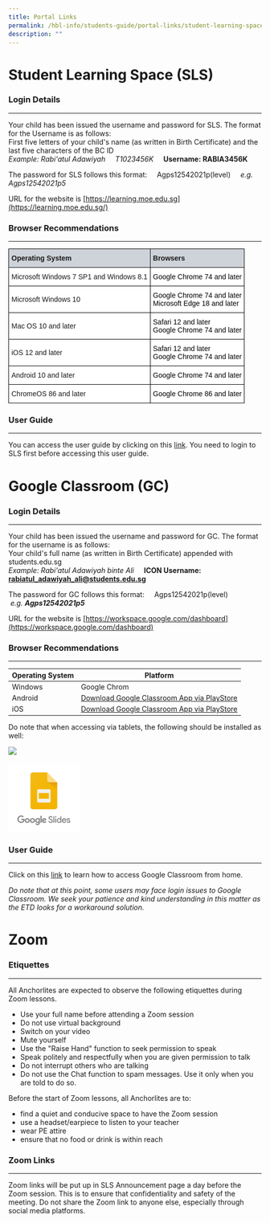 ```yaml
---
title: Portal Links
permalink: /hbl-info/students-guide/portal-links/student-learning-space-sls/
description: ""
---
```

Student Learning Space (SLS)
============================

  

### Login Details
-------------

Your child has been issued the username and password for SLS. The format for the Username is as follows:  
First five letters of your child's name (as written in Birth Certificate) and the last five characters of the BC ID  
_Example: Rabi'atul Adawiyah     T1023456K_     **Username: RABIA3456K**  
  

The password for SLS follows this format:     Agps12542021p(level)     _e.g. Agps12542021p5_

  
URL for the website is [https://learning.moe.edu.sg](https://learning.moe.edu.sg/)

### Browser Recommendations
-----------------------

<style type="text/css">
.tg  {border-collapse:collapse;border-spacing:0;}
.tg td{border-color:black;border-style:solid;border-width:1px;font-family:Arial, sans-serif;font-size:14px;
  overflow:hidden;padding:10px 5px;word-break:normal;}
.tg th{border-color:black;border-style:solid;border-width:1px;font-family:Arial, sans-serif;font-size:14px;
  font-weight:normal;overflow:hidden;padding:10px 5px;word-break:normal;}
.tg .tg-ow72{background-color:#FFF;color:#1A1A1A;text-align:left;vertical-align:middle}
.tg .tg-qzhz{background-color:#CED3D9;color:#1A1A1A;font-weight:bold;text-align:left;vertical-align:middle}
.tg .tg-i6xq{background-color:#FFF;color:#1A1A1A;text-align:left;vertical-align:top}
</style>
<table class="tg">
<thead>
  <tr>
    <th class="tg-qzhz"><span style="background-color:#CED3D9">Operating System</span></th>
    <th class="tg-qzhz"><span style="background-color:#CED3D9">Browsers</span></th>
  </tr>
</thead>
<tbody>
  <tr>
    <td class="tg-ow72">Microsoft Windows 7 SP1 and Windows 8.1</td>
    <td class="tg-i6xq"><span style="font-weight:normal;color:#000">Google Chrome 74 and later</span></td>
  </tr>
  <tr>
    <td class="tg-ow72">Microsoft Windows 10</td>
    <td class="tg-i6xq"><span style="font-weight:normal;color:#000">Google Chrome 74 and later</span><br><span style="font-weight:normal;color:#000">Microsoft Edge 18 and later</span></td>
  </tr>
  <tr>
    <td class="tg-ow72">Mac OS 10 and later</td>
    <td class="tg-i6xq"><span style="font-weight:normal;color:#000">Safari 12 and later</span><br><span style="font-weight:normal;color:#000">Google Chrome 74 and later</span></td>
  </tr>
  <tr>
    <td class="tg-ow72">iOS 12 and later</td>
    <td class="tg-i6xq"><span style="font-weight:normal;color:#000">Safari 12 and later</span><br><span style="font-weight:normal;color:#000">Google Chrome 74 and later</span></td>
  </tr>
  <tr>
    <td class="tg-ow72">Android 10 and later</td>
    <td class="tg-i6xq"><span style="font-weight:normal;color:#000">Google Chrome 74 and later</span></td>
  </tr>
  <tr>
    <td class="tg-ow72">ChromeOS 86 and later</td>
    <td class="tg-i6xq"><span style="font-weight:normal;color:#000">Google Chrome 86 and later</span></td>
  </tr>
</tbody>
</table>

### User Guide
----------

You can access the user guide by clicking on this [link](https://mo.learning.moe.edu.sg/sls-user-guide/vle/student/index.html). You need to login to SLS first before accessing this user guide.

Google Classroom (GC)
=====================

### Login Details
-------------

Your child has been issued the username and password for GC. The format for the username is as follows:  
Your child's full name (as written in Birth Certificate) appended with students.edu.sg  
_Example: Rabi'atul Adawiyah binte Ali_     **ICON Username: rabiatul_adawiyah_ali@students.edu.sg**  
  

The password for GC follows this format:     Agps12542021p(level)     _e.g. **Agps12542021p5**_

  

URL for the website is [https://workspace.google.com/dashboard](https://workspace.google.com/dashboard)


### Browser Recommendations
-----------------------



| Operating System | Platform | 
| -------- | -------- | 
| Windows     | Google Chrom     | 
| Android     | [Download Google Classroom App via PlayStore](https://play.google.com/store/apps/details?id=com.google.android.apps.classroom&hl=en_SG&gl=US) | 
| iOS     | [Download Google Classroom App via PlayStore](https://play.google.com/store/apps/details?id=com.google.android.apps.classroom&hl=en_SG&gl=US)     | 

Do note that when accessing via tablets, the following should be installed as well: <br>

<img src="/images/Student20%Guides/Google%20Doc.jpg"  
style="width:40%">

<img src="/images/Google%20Slides.png"  
style="width:28%">


### User Guide
----------

Click on this [link](/files/How%20to%20Login%20to%20Google%20Classroom%20For%20Parents.pdf) to learn how to access Google Classroom from home.

  

_Do note that at this point, some users may face login issues to Google Classroom. We seek your patience and kind understanding in this matter as the ETD looks for a workaround solution._

Zoom
====

### Etiquettes
----------

All Anchorlites are expected to observe the following etiquettes during Zoom lessons.

*   Use your full name before attending a Zoom session
*   Do not use virtual background
*   Switch on your video
*   Mute yourself
*   Use the "Raise Hand" function to seek permission to speak
*   Speak politely and respectfully when you are given permission to talk
*   Do not interrupt others who are talking
*   Do not use the Chat function to spam messages. Use it only when you are told to do so.

  

Before the start of Zoom lessons, all Anchorlites are to:

*   find a quiet and conducive space to have the Zoom session
*   use a headset/earpiece to listen to your teacher
*   wear PE attire
*   ensure that no food or drink is within reach

### Zoom Links
----------

Zoom links will be put up in SLS Announcement page a day before the Zoom session. This is to ensure that confidentiality and safety of the meeting. Do not share the Zoom link to anyone else, especially through social media platforms.